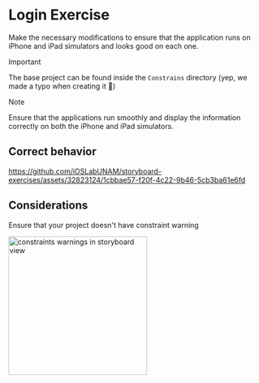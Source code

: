 # Login Exercise
Make the necessary modifications to ensure that the application runs on iPhone and iPad simulators and looks good on each one.

> [!IMPORTANT]
> The base project can be found inside the `Constrains` directory (yep, we made a typo when creating it 🤦)

> [!NOTE]
> Ensure that the applications run smoothly and display the information correctly on both the iPhone and iPad simulators.

## Correct behavior
https://github.com/iOSLabUNAM/storyboard-exercises/assets/32823124/1cbbae57-f20f-4c22-9b46-5cb3ba61e6fd

## Considerations
Ensure that your project doesn't have constraint warning

<img width="273" alt="constraints warnings in storyboard view" title="constraint warnings" src="https://github.com/iOSLabUNAM/storyboard-exercises/assets/32823124/d9954acc-d920-4c37-9807-a32b4f612ec4">
